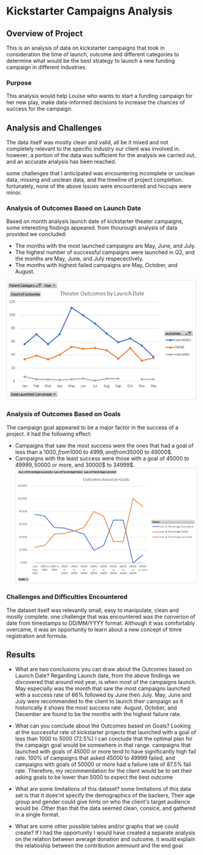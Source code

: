 # Kickstarter Campaigns Analysis

## **Overview of Project**
This is an analysis of data on kickstarter campaigns  that took in consideration the time of launch, outcome and different categories to determine what would be the best strategy to launch a new funding campaign in different industries.

### Purpose
This analysis would help Louise who wants to start a funding campaign for her new play, make data-informed decisions to increase the chances of success for the campaign.

## Analysis and Challenges
The data itself was mostly clean and valid, all be it mixed and not completely relevant to the specific industry our client was involved in. however,  a portion of the data was sufficient for the analysis we carried out, and an accurate analysis has been reached.

some challenges that I anticipated was encountering incomplete or unclean data, missing and unclean data, and the timeline of project completion. fortunately, none of the above issues were encountered and hiccups were minor.

### Analysis of Outcomes Based on Launch Date
Based on month analysis launch date of kickstarter theater campaigns, some interesting findings appeared.
from thourough analysis of data provided we concluded:
- The months with the most launched campaigns are May, June, and July. 
- The highest number of successful campaigns were launched in Q2, and the months are May, June, and July respecectively.
- The months with highest failed campaigns are May, October, and August.

![Chart displaying Outcomes vs Launch Date](https://github.com/A-Mossa/KickStarter-Analysis/blob/main/Theater_Outcomes_vs_Launch.png)

### Analysis of Outcomes Based on Goals
The campaign goal appeared to be a major factor in the success of a project. it had the following effect:
- Campaigns that saw the most success were the ones that had a goal of less than a 1000$, from 1000$ to 4999$, and from 35000$ to 49000$.
- Campaigns with the least success were those with a goal of 45000 to 49999$, 50000$ or more, and 30000$ to 34999$.
![Outcomes vs Goals chart](https://github.com/A-Mossa/KickStarter-Analysis/blob/main/Outcomes_vs_Goals.png)
### Challenges and Difficulties Encountered
The dataset itself was relevantly small, easy to manipulate, clean and mostly complete. one challenge that was encountered was the converion of date from timestamps to DD/MM/YYYY format. Although it was comfortably overcame, it was an opportunity to learn about a new concept of timre registration and formula.

## Results

- What are two conclusions you can draw about the Outcomes based on Launch Date?
Regarding Launch date, from the above findings we discovered that around mid year, is when most of the campaigns launch. May especially was the month that saw the most campaigns launched with a success rate of 66% followed by June then July.
May, June and July were recommended to the client to launch their campaign as it historically it shows the most success rate. August, October, and December are found to be the months with the highest failure rate.

- What can you conclude about the Outcomes based on Goals?
Looking at the successful rate of kickstarter projects that launched with a goal of less than 1000 to 5000 (72.5%) I can conclude that the optimal plan for the campaign goal would be somewhere in that range.
campaigns that launched with goals of 45000 or more tend to have significantly high fail rate. 100% of campaigns that asked 45000 to 49999 failed, and campaigns with goals of 50000 or more had a failure rate of 87.5% fail rate.
Therefore, my recommendation for the client would be to set their asking goals to be lower than 5000 to expect the best outcome

- What are some limitations of this dataset?
some limitations of this data set is that it does'nt specify the demographics of the backers, Their age group and gender could give hints on who the client's target audience would be.
Other than that the data seemed clean, consice, and gathered in a single format.
- What are some other possible tables and/or graphs that we could create?
If I had the opportunity I would have created a separate analysis on the relation between average donation and outcome. it would explain the relatioship between the contribution ammount and the end goal
